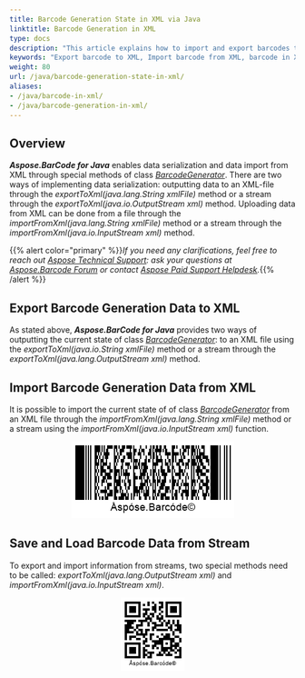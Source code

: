 ```yaml
---
title: Barcode Generation State in XML via Java
linktitle: Barcode Generation in XML
type: docs
description: "This article explains how to import and export barcodes to XML using Aspose.BarCode for Java."
keywords: "Export barcode to XML, Import barcode from XML, barcode in XML, Aspose.BarCode, Read Barcode Java"
weight: 80
url: /java/barcode-generation-state-in-xml/
aliases:
- /java/barcode-in-xml/
- /java/barcode-generation-in-xml/
---
```


## **Overview**
***Aspose.BarCode for Java*** enables data serialization and data import from XML through special methods of class [*BarcodeGenerator*](https://reference.aspose.com/barcode/java/com.aspose.barcode.generation/BarcodeGenerator). There are two ways of implementing data serialization: outputting data to an XML-file through the *exportToXml(java.lang.String xmlFile)* method or a stream through the *exportToXml(java.io.OutputStream xml)* method. Uploading data from XML can be done from a file through the *importFromXml(java.lang.String xmlFile)* method or a stream through the *importFromXml(java.io.InputStream xml)* method.
  
{{% alert color="primary" %}}*If you need any clarifications, feel free to reach out [Aspose Technical Support](/barcode/java/technical-support/): ask your questions at [Aspose.Barcode Forum](https://forum.aspose.com/c/barcode/13) or contact [Aspose Paid Support Helpdesk](https://helpdesk.aspose.com/).*{{% /alert %}}

## **Export Barcode Generation Data to XML**
As stated above, ***Aspose.BarCode for Java*** provides two ways of outputting the current state of class [*BarcodeGenerator*](https://reference.aspose.com/barcode/java/com.aspose.barcode.generation/BarcodeGenerator): to an XML file using the *exportToXml(java.io.String xmlFile)* method or a stream through the *exportToXml(java.lang.OutputStream xml)* method. 
<!--The following code sample shows how to perform data serialization to an XML file.   

{{< highlight csharp>}}
BarcodeGenerator gen = new BarcodeGenerator(EncodeTypes.MacroPdf417, "Åspóse.Barcóde©");
gen.Parameters.Barcode.XDimension.Pixels = 2;
gen.Parameters.Barcode.Pdf417.Columns = 4;
//set PDF417 metadata
gen.Parameters.Barcode.Pdf417.Pdf417MacroFileID = 12345678;
gen.Parameters.Barcode.Pdf417.Pdf417MacroSegmentID = 12;
gen.Parameters.Barcode.Pdf417.Pdf417MacroSegmentsCount = 20;
gen.Parameters.Barcode.Pdf417.Pdf417MacroFileName = "file01";
gen.Parameters.Barcode.Pdf417.Pdf417MacroChecksum = 1234;
gen.Parameters.Barcode.Pdf417.Pdf417MacroFileSize = 400000;
gen.Parameters.Barcode.Pdf417.Pdf417MacroTimeStamp = new DateTime(2019, 11, 1);
gen.Parameters.Barcode.Pdf417.Pdf417MacroAddressee = "street";
gen.Parameters.Barcode.Pdf417.Pdf417MacroSender = "aspose";
//serialize BarcodeGenerator to file
gen.ExportToXml($"{path}generatorMacroPdf417.xml");
//generate original
gen.Save($"{path}BarcodeGeneratorOriginal.png", BarCodeImageFormat.Png);
{{< /highlight >}}

<p align="center"><img src="barcodegeneratororiginal.png"></p>-->

## **Import Barcode Generation Data from XML**
It is possible to import the current state of of class [*BarcodeGenerator*](https://reference.aspose.com/barcode/java/com.aspose.barcode.generation/BarcodeGenerator) from an XML file through the *importFromXml(java.lang.String xmlFile)* method or a stream using the *importFromXml(java.io.InputStream xml)* function. 
<!--The following code snippet shows how to import data from an XML file.   

{{< highlight csharp>}}
//load BarcodeGenerator from file
BarcodeGenerator gen = BarcodeGenerator.ImportFromXml($"{path}generatorMacroPdf417.xml");
//generate loaded
gen.Save($"{path}BarcodeGeneratorLoaded.png", BarCodeImageFormat.Png);
{{< /highlight >}}
-->

<p align="center"><img src="barcodegeneratorloaded.png"></p>

## **Save and Load Barcode Data from Stream**
To export and import information from streams, two special methods need to be called: *exportToXml(java.lang.OutputStream xml)* and *importFromXml(java.io.InputStream xml)*. 

<!--{{< highlight csharp>}}
BarcodeGenerator gen = new BarcodeGenerator(EncodeTypes.QR, "Åspóse.Barcóde©");
gen.Parameters.Barcode.XDimension.Pixels = 4;

//save to Stream
MemoryStream ms = new MemoryStream();
gen.ExportToXml(ms);
ms.Position = 0;

//load from stream
gen = BarcodeGenerator.ImportFromXml(ms);
//generate loaded
gen.Save($"{path}BarcodeGeneratorFromStream.png", BarCodeImageFormat.Png);
{{< /highlight >}}-->

<p align="center"><img src="barcodegeneratorfromstream.png"></p>